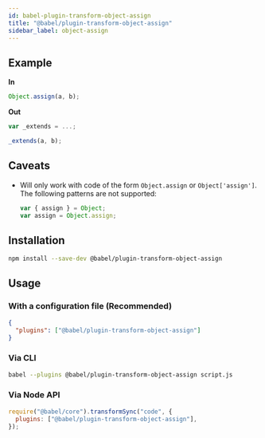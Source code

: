 ```yaml
---
id: babel-plugin-transform-object-assign
title: "@babel/plugin-transform-object-assign"
sidebar_label: object-assign
---
```


## Example

**In**

```js title="JavaScript"
Object.assign(a, b);
```

**Out**

```js title="JavaScript"
var _extends = ...;

_extends(a, b);
```

## Caveats

- Will only work with code of the form `Object.assign` or `Object['assign']`. The following patterns are not supported:

  ```js title="JavaScript"
  var { assign } = Object;
  var assign = Object.assign;
  ```

## Installation

```sh title="Shell"
npm install --save-dev @babel/plugin-transform-object-assign
```

## Usage

### With a configuration file (Recommended)

```json title="babel.config.json"
{
  "plugins": ["@babel/plugin-transform-object-assign"]
}
```

### Via CLI

```sh title="Shell"
babel --plugins @babel/plugin-transform-object-assign script.js
```

### Via Node API

```js title="JavaScript"
require("@babel/core").transformSync("code", {
  plugins: ["@babel/plugin-transform-object-assign"],
});
```
